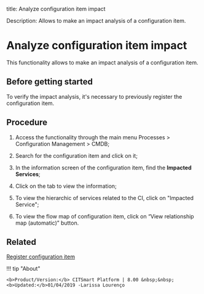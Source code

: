 title: Analyze configuration item impact

Description: Allows to make an impact analysis of a configuration item.

# Analyze configuration item impact

This functionality allows to make an impact analysis of a configuration item.

Before getting started
--------------------------

To verify the impact analysis, it's necessary to previously register the
configuration item.

Procedure
-------------

1.  Access the functionality through the main menu Processes \> Configuration
    Management \> CMDB;

2.  Search for the configuration item and click on it;

3.  In the information screen of the configuration item, find the **Impacted
    Services**;

4.  Click on the tab to view the information;

5.  To view the hierarchic of services related to the CI, click on "Impacted
    Service";

6.  To view the flow map of configuration item, click on “View relationship map
    (automatic)” button.

Related
-----------

[Register configuration item](/en-us/citsmart-platform-8/processes/configuration/use/register-CI.html)

!!! tip "About"

    <b>Product/Version:</b> CITSmart Platform | 8.00 &nbsp;&nbsp;
    <b>Updated:</b>01/04/2019 -Larissa Lourenço

